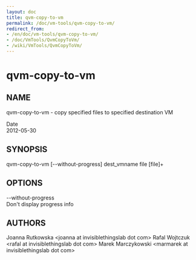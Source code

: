 ```yaml
---
layout: doc
title: qvm-copy-to-vm
permalink: /doc/vm-tools/qvm-copy-to-vm/
redirect_from:
- /en/doc/vm-tools/qvm-copy-to-vm/
- /doc/VmTools/QvmCopyToVm/
- /wiki/VmTools/QvmCopyToVm/
---
```


qvm-copy-to-vm
==============

NAME
----

qvm-copy-to-vm - copy specified files to specified destination VM

Date  
2012-05-30

SYNOPSIS
--------

qvm-copy-to-vm [--without-progress] dest\_vmname file [file]+

OPTIONS
-------

--without-progress  
Don't display progress info

AUTHORS
-------

Joanna Rutkowska \<joanna at invisiblethingslab dot com\>
Rafal Wojtczuk \<rafal at invisiblethingslab dot com\>
Marek Marczykowski \<marmarek at invisiblethingslab dot com\>
